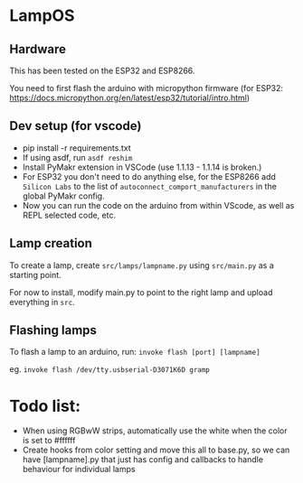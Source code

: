# LampOS 

## Hardware

This has been tested on the ESP32 and ESP8266. 

You need to first flash the arduino with micropython firmware (for ESP32: https://docs.micropython.org/en/latest/esp32/tutorial/intro.html)
 

## Dev setup (for vscode)

- pip install -r requirements.txt
- If using asdf, run `asdf reshim`
- Install PyMakr extension in VSCode (use 1.1.13 - 1.1.14 is broken.)
- For ESP32 you don't need to do anything else, for the ESP8266 add `Silicon Labs` to the list of `autoconnect_comport_manufacturers` in the global PyMakr config.
- Now you can run the code on the arduino from within VScode, as well as REPL selected code, etc.

## Lamp creation

To create a lamp, create `src/lamps/lampname.py` using `src/main.py` as a starting point.

For now to install, modify main.py to point to the right lamp and upload everything in `src`.


## Flashing lamps

To flash a lamp to an arduino, run: `invoke flash [port] [lampname]` 

eg. `invoke flash /dev/tty.usbserial-D3071K6D gramp` 

# Todo list:
 - When using RGBwW strips, automatically use the white when the color is set to #ffffff
 - Create hooks from color setting and move this all to base.py, so we can have [lampname].py that just has config and callbacks to handle behaviour for individual lamps
